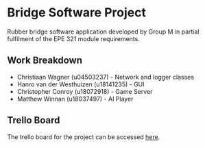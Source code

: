 # Bridge Software Project

Rubber bridge software application developed by Group M in partial fulfilment of the EPE 321 module requirements.

## Work Breakdown

* Christiaan Wagner (u04503237) - Network and logger classes
* Hanro van der Westhuizen (u18141235) - GUI
* Christopher Conroy (u18072918) - Game Server
* Matthew Winnan (u18037497) - AI Player

## Trello Board

The trello board for the project can be accessed [here](https://trello.com/invite/b/fFzt3O9t/99d623713ce3b1319d5b6865383b0122/bridge-software-project).